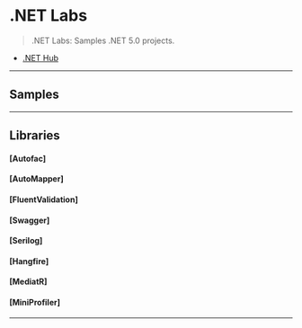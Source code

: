
# .NET Labs

> .NET Labs: Samples .NET 5.0 projects.



- [.NET Hub](https://medium.com/dotnet-hub)


---

## Samples


---


## Libraries


#### [Autofac]


#### [AutoMapper]


#### [FluentValidation]


#### [Swagger]


#### [Serilog]


#### [Hangfire]


#### [MediatR]


#### [MiniProfiler]





---

